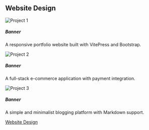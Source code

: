 ## Website Design

<div class="container my-5">
  <div class="row">
    <!-- 项目 1 -->
    <div class="col-md-12">
      <div class="card shadow-sm mb-4">
        <img src="/web_design/design_1.png" class="card-img-top" alt="Project 1">
        <div class="card-body">
          <h5 class="card-title">Banner</h5>
          <p class="card-text">A responsive portfolio website built with VitePress and Bootstrap.</p>
        </div>
      </div>
    </div>
    <!-- 项目 2 -->
    <div class="col-md-12">
      <div class="card shadow-sm mb-4">
        <img src="/web_design/design_2.png" class="card-img-top" alt="Project 2">
        <div class="card-body">
          <h5 class="card-title">Banner</h5>
          <p class="card-text">A full-stack e-commerce application with payment integration.</p>
        </div>
      </div>
    </div>
    <!-- 项目 3 -->
    <div class="col-md-12">
      <div class="card shadow-sm mb-4">
        <img src="/web_design/design_3.png" class="card-img-top" alt="Project 3">
        <div class="card-body">
          <h5 class="card-title">Banner</h5>
          <p class="card-text">A simple and minimalist blogging platform with Markdown support.</p>
        </div>
      </div>
    </div>
  </div>
</div>

[Website Design](/portfolio/web-design/restaurant.md)

